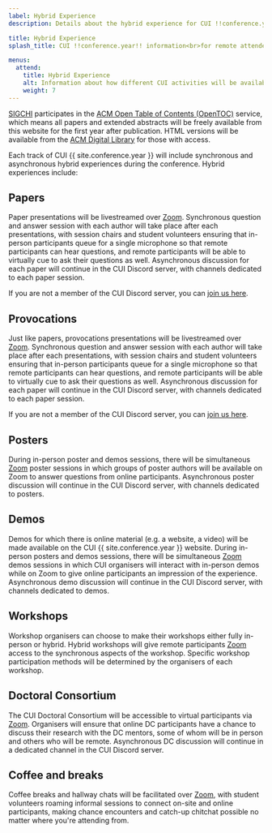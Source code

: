 ```yaml
---
label: Hybrid Experience
description: Details about the hybrid experience for CUI !!conference.year!!, including how each form of presentation/activity will be available online.

title: Hybrid Experience
splash_title: CUI !!conference.year!! information<br>for remote attendees

menus:
  attend:
    title: Hybrid Experience
    alt: Information about how different CUI activities will be available online for those attending remotely.
    weight: 7
---
```


[SIGCHI](https://sigchi.org " ACM Special Interest Group on Computer-Human Interaction") participates in the [ACM Open Table of Contents (OpenTOC)](https://www.acm.org/publications/openaccess "ACM Open Access information") service, which means all papers and extended abstracts will be freely available from this website for the first year after publication. HTML versions will be available from the [ACM Digital Library](https://dl.acm.org "The ACM Digital Library") for those with access.

Each track of CUI {{ site.conference.year }} will include synchronous and asynchronous hybrid experiences during the conference. Hybrid experiences include:

## Papers
Paper presentations will be livestreamed over [Zoom](https://zoom.us "Zoom.us official website"). Synchronous question and answer session with each author will take place after each presentations, with session chairs and student volunteers ensuring that  in-person participants queue for a single microphone so that remote participants can hear questions, and remote participants will be able to virtually cue to ask their questions as well. Asynchronous discussion for each paper will continue in the CUI Discord server, with channels dedicated to each paper session.

If you are not a member of the CUI Discord server, you can [join us here](https://discord.gg/UeSDC2MyhH "Join the CUI Discord server").

## Provocations
Just like papers, provocations presentations will be livestreamed over [Zoom](https://zoom.us "Zoom.us official website"). Synchronous question and answer session with each author will take place after each presentations, with session chairs and student volunteers ensuring that  in-person participants queue for a single microphone so that remote participants can hear questions, and remote participants will be able to virtually cue to ask their questions as well. Asynchronous discussion for each paper will continue in the CUI Discord server, with channels dedicated to each paper session.

If you are not a member of the CUI Discord server, you can [join us here](https://discord.gg/UeSDC2MyhH "Join the CUI Discord server").


## Posters
During in-person poster and demos sessions, there will be simultaneous [Zoom](https://zoom.us "Zoom.us official website") poster sessions in which groups of poster authors will be available on Zoom to answer questions from online participants. Asynchronous poster discussion will continue in the CUI Discord server, with channels dedicated to posters.


## Demos
Demos for which there is online material (e.g. a website, a video) will be made available on the CUI {{ site.conference.year }} website. During in-person posters and demos sessions, there will be simultaneous [Zoom](https://zoom.us "Zoom.us official website") demos sessions in which CUI organisers will interact with in-person demos while on Zoom to give online participants an impression of the experience. Asynchronous demo discussion will continue in the CUI Discord server, with channels dedicated to demos.

## Workshops
Workshop organisers can choose to make their workshops either fully in-person or hybrid. Hybrid workshops will give remote participants [Zoom](https://zoom.us "Zoom.us official website") access to the synchronous aspects of the workshop. Specific workshop participation methods will be determined by the organisers of each workshop.


## Doctoral Consortium
The CUI Doctoral Consortium will be accessible to virtual participants via [Zoom](https://zoom.us "Zoom.us official website"). Organisers will ensure that online DC participants have a chance to discuss their research with the DC mentors, some of whom will be in person and others who will be remote. Asynchronous DC discussion will continue in a dedicated channel in the CUI Discord server.


## Coffee and breaks
Coffee breaks and hallway chats will be facilitated over [Zoom](https://zoom.us "Zoom.us official website"), with student volunteers roaming informal sessions to connect on-site and online participants, making chance encounters and catch-up chitchat possible no matter where you're attending from.
